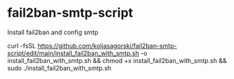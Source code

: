 # fail2ban-smtp-script
Install fail2ban and config smtp


curl -fsSL https://github.com/koljasagorski/fail2ban-smtp-script/edit/main/install_fail2ban_with_smtp.sh -o install_fail2ban_with_smtp.sh && chmod +x install_fail2ban_with_smtp.sh && sudo ./install_fail2ban_with_smtp.sh
